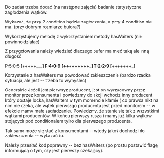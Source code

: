 Do zadań trzeba dodać (na następne zajęcia) badanie statystyczne zagłodzenia wątków.

Wykazać, że przy 2 condition będzie zagłodzenie, a przy 4
condition nie ma. (przy dobrym rozmiarze bufora?)

Wykorzystujemy metodę z wykorzystaniem metody hasWaiters
(nie powinno działać)

Z przygotowania należy wiedzieć dlaczego bufer ma mieć 
taką ale inną długość

P:5:0:5 [+++++_____]
P:4:0:9 [+++++++++_]
T:2:2:9 [__+++++++_]

Korzystanie z hasWaiters ma powodować zakleszczenie (bardzo
rzadka sytuacja, ale jest -- trzeba to wymyśleć)

Generalnie Jeżeli jest pierwsyz producent, jest on wyrzucowny przez
monitor przez konsumenta i powiedzmy do akcji wchodiz inny 
producent który dostaje locka, hasWaiters w tym momencie kłamie (
co prawda nikt na nim nie czeka, ale wątek pierwszgo producenta jest przed
monitorem -- w efekcie mamy małe zagładzanie). 
Powiedzmy, że stanie się tak z wszystkimi wątkami
producentów.
W końcu pierwszy rusza i mamy już kilka wątków stojących
pod conditionalem tylko dla pierwszego producenta.

Tak samo może się stać z konsumentami -- wtedy jakoś dochodzi do 
zakleszczenia -- wykazać to.

Należy przesłać kod poprawny -- bez hasWaiters (po prostu 
postawić flagę informującą o tym, czy jest pierwszy czekający).

